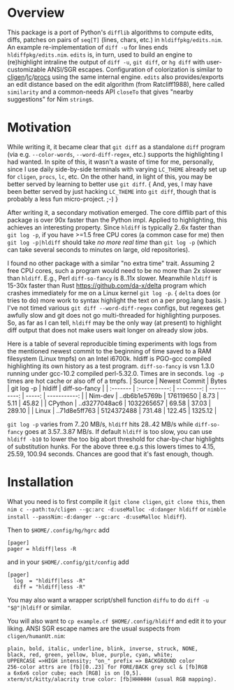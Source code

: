 Overview
========
This package is a port of Python's `difflib` algorithms to compute edits, diffs,
patches on pairs of `seq[T]` (lines, chars, etc.) in `hldiffpkg/edits.nim`.
An example re-implementation of `diff -u` for lines ends `hldiffpkg/edits.nim`.
`edits` is, in turn, used to build an engine to (re)highlight intraline the
output of `diff -u`, `git diff`, or `hg diff` with user-customizable ANSI/SGR
escapes.  Configuration of colorization is similar to
[cligen](https://github.com/c-blake/cligen)/[lc](https://github.com/c-blake/lc)/[procs](https://github.com/c-blake/procs)
using the same internal engine.  `edits` also provides/exports an edit distance
based on the edit algorithm (from Ratcliff1988), here called `similarity` and a
common-needs API `closeTo` that gives "nearby suggestions" for Nim `string`s.

Motivation
==========
While writing it, it became clear that `git diff` as a standalone `diff` program
(via e.g. `--color-words`, `--word-diff-regex`, etc.) supports the highlighting
I had wanted.  In spite of this, it wasn't a waste of time for me, personally,
since I use daily side-by-side terminals with varying `LC_THEME` already set up
for `cligen`, `procs`, `lc`, etc.  On the other hand, in light of this, you may
be better served by learning to better use `git diff`.  { And, yes, I may have
been better served by just hacking `LC_THEME` into `git diff`, though that is
probably a less fun micro-project. ;-) }

After writing it, a secondary motivation emerged.  The core difflib part of this
package is over 90x faster than the Python impl.  Applied to highlighting, this
achieves an interesting property.  Since `hldiff` is typically 2..6x faster
than `git log -p`, if you have >=1.5 free CPU cores (a common case for me) then
`git log -p|hldiff` should take *no more real time* than `git log -p` (which can
take several seconds to minutes on large, old repositories).

I found no other package with a similar "no extra time" trait.  Assuming 2 free
CPU cores, such a program would need to be no more than 2x slower than `hldiff`.
E.g., Perl `diff-so-fancy` is 8..11x slower.  Meanwhile `hldiff` is 15-30x
faster than Rust https://github.com/da-x/delta program which crashes immediately
for me on a Linux kernel `git log -p`. { `delta` does (or tries to do) more work
to syntax highlight the text on a per prog.lang basis. } I've not timed various
`git diff --word-diff-regex` configs, but regexes get awfully slow and git does
not go multi-threaded for highlighting purposes.  So, as far as I can tell,
`hldiff` may be the only way (at present) to highlight diff output that does not
make users wait longer on already slow jobs.

Here is a table of several reproducible timing experiments with logs from the
mentioned newest commit to the beginning of time saved to a RAM filesystem
(Linux tmpfs) on an Intel i6700k.  hldiff is PGO-gcc compiled highlighting its
own history as a test program.  `diff-so-fancy` is vsn 1.3.0 running under
gcc-10.2 compiled perl-5.32.0.  Times are in seconds. `log -p` times are hot
cache or also off of a tmpfs.
| Source   | Newest Commit |  Bytes     | git log -p  | hldiff | diff-so-fancy |
| :------- | :-----------: | ---------: | ----------: | -----: | -----------:  |
| Nim-dev  | ..db6b1e5769b |  176119650 |     8.73    |   5.11 |       45.82   |
| CPython  | ..d3277048ac6 | 1032265657 |    69.58    |  37.03 |      289.10   |
| Linux    | ..71d8e5ff763 | 5124372488 |   731.48    | 122.45 |     1325.12   |

`git log -p` varies from 7..20 MB/s, `hldiff` hits 28..42 MB/s while
`diff-so-fancy` goes at 3.57..3.87 MB/s.  If default `hldiff` is too slow, you
can use `hldiff -b10` to lower the too big abort threshold for char-by-char
highlights of substitution hunks.  For the above three e.g.s this lowers times
to 4.15, 25.59, 100.94 seconds.  Chances are good that it's fast enough, though.

Installation
============
What you need is to first compile it (`git clone cligen`, `git clone this`,
then `nim c --path:to/cligen --gc:arc -d:useMalloc -d:danger hldiff` or
`nimble install --passNim:-d:danger --gc:arc -d:useMalloc hldiff`).

Then to `$HOME/.config/hg/hgrc` add
```
[pager]
pager = hldiff|less -R
```
and in your `$HOME/.config/git/config` add
```
[pager]
  log  = "hldiff|less -R"
  diff = "hldiff|less -R"
```
You may also want a wrapper script/shell function `diffu` to do `diff -u
"$@"|hldiff` or similar.

You will also want to `cp example.cf $HOME/.config/hldiff` and edit it to your
liking.  ANSI SGR escape names are the usual suspects from `cligen/humanUt.nim`:
```
plain, bold, italic, underline, blink, inverse, struck, NONE,
black, red, green, yellow, blue, purple, cyan, white;
UPPERCASE =>HIGH intensity; "on_" prefix => BACKGROUND color
256-color attrs are [fb][0..23] for FORE/BACK grey scl & [fb]RGB
a 6x6x6 color cube; each [RGB] is on [0,5].
xterm/st/kitty/alacrity true color: [fb]HHHHHH (usual RGB mapping).
```
